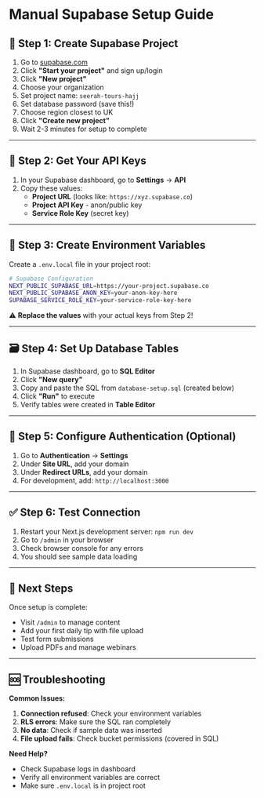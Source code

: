 # Manual Supabase Setup Guide

## 🚀 Step 1: Create Supabase Project

1. Go to [supabase.com](https://supabase.com)
2. Click **"Start your project"** and sign up/login
3. Click **"New project"**
4. Choose your organization
5. Set project name: `seerah-tours-hajj`
6. Set database password (save this!)
7. Choose region closest to UK
8. Click **"Create new project"**
9. Wait 2-3 minutes for setup to complete

---

## 🔑 Step 2: Get Your API Keys

1. In your Supabase dashboard, go to **Settings** → **API**
2. Copy these values:
   - **Project URL** (looks like: `https://xyz.supabase.co`)
   - **Project API Key** - anon/public key
   - **Service Role Key** (secret key)

---

## 📝 Step 3: Create Environment Variables

Create a `.env.local` file in your project root:

```bash
# Supabase Configuration
NEXT_PUBLIC_SUPABASE_URL=https://your-project.supabase.co
NEXT_PUBLIC_SUPABASE_ANON_KEY=your-anon-key-here
SUPABASE_SERVICE_ROLE_KEY=your-service-role-key-here
```

⚠️ **Replace the values** with your actual keys from Step 2!

---

## 🗃️ Step 4: Set Up Database Tables

1. In Supabase dashboard, go to **SQL Editor**
2. Click **"New query"**
3. Copy and paste the SQL from `database-setup.sql` (created below)
4. Click **"Run"** to execute
5. Verify tables were created in **Table Editor**

---

## 🔧 Step 5: Configure Authentication (Optional)

1. Go to **Authentication** → **Settings**
2. Under **Site URL**, add your domain
3. Under **Redirect URLs**, add your domain
4. For development, add: `http://localhost:3000`

---

## ✅ Step 6: Test Connection

1. Restart your Next.js development server: `npm run dev`
2. Go to `/admin` in your browser
3. Check browser console for any errors
4. You should see sample data loading

---

## 🎯 Next Steps

Once setup is complete:
- Visit `/admin` to manage content
- Add your first daily tip with file upload
- Test form submissions
- Upload PDFs and manage webinars

---

## 🆘 Troubleshooting

**Common Issues:**
1. **Connection refused**: Check your environment variables
2. **RLS errors**: Make sure the SQL ran completely
3. **No data**: Check if sample data was inserted
4. **File upload fails**: Check bucket permissions (covered in SQL)

**Need Help?**
- Check Supabase logs in dashboard
- Verify all environment variables are correct
- Make sure `.env.local` is in project root